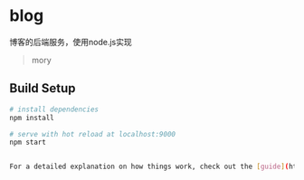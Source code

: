 # blog
博客的后端服务，使用node.js实现
> mory

## Build Setup

``` bash
# install dependencies
npm install

# serve with hot reload at localhost:9000
npm start


For a detailed explanation on how things work, check out the [guide](http://vuejs-templates.github.io/webpack/) and [docs for vue-loader](http://vuejs.github.io/vue-loader).
